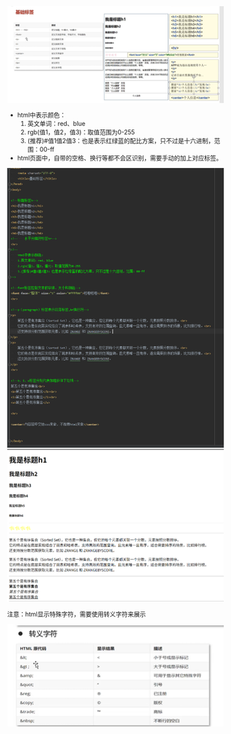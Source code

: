 ![](assets/02基础标签/file-20250702154647790.png)

* html中表示颜色：  
	1. 英文单词：red、blue  
	2. rgb(值1，值2，值3)：取值范围为0-255  
	3. (推荐)#值1值2值3：也是表示红绿蓝的配比方案，只不过是十六进制，范围：00-ff
* html页面中，自带的空格、换行等都不会区识别，需要手动的加上对应标签。

![](assets/02基础标签/file-20250702160459227.png)
![](assets/02基础标签/file-20250702160521591.png)

注意：html显示特殊字符，需要使用转义字符来展示

![](assets/02基础标签/file-20250702160702990.png)

